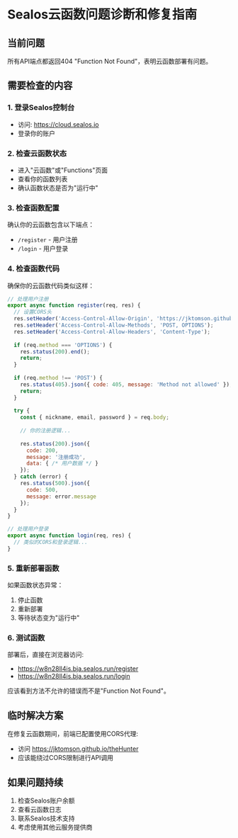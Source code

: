 # Sealos云函数问题诊断和修复指南

## 当前问题
所有API端点都返回404 "Function Not Found"，表明云函数部署有问题。

## 需要检查的内容

### 1. 登录Sealos控制台
- 访问: https://cloud.sealos.io
- 登录你的账户

### 2. 检查云函数状态
- 进入"云函数"或"Functions"页面
- 查看你的函数列表
- 确认函数状态是否为"运行中"

### 3. 检查函数配置
确认你的云函数包含以下端点：
- `/register` - 用户注册
- `/login` - 用户登录

### 4. 检查函数代码
确保你的云函数代码类似这样：

```javascript
// 处理用户注册
export async function register(req, res) {
  // 设置CORS头
  res.setHeader('Access-Control-Allow-Origin', 'https://jktomson.github.io');
  res.setHeader('Access-Control-Allow-Methods', 'POST, OPTIONS');
  res.setHeader('Access-Control-Allow-Headers', 'Content-Type');
  
  if (req.method === 'OPTIONS') {
    res.status(200).end();
    return;
  }
  
  if (req.method !== 'POST') {
    res.status(405).json({ code: 405, message: 'Method not allowed' });
    return;
  }
  
  try {
    const { nickname, email, password } = req.body;
    
    // 你的注册逻辑...
    
    res.status(200).json({
      code: 200,
      message: '注册成功',
      data: { /* 用户数据 */ }
    });
  } catch (error) {
    res.status(500).json({
      code: 500,
      message: error.message
    });
  }
}

// 处理用户登录
export async function login(req, res) {
  // 类似的CORS和登录逻辑...
}
```

### 5. 重新部署函数
如果函数状态异常：
1. 停止函数
2. 重新部署
3. 等待状态变为"运行中"

### 6. 测试函数
部署后，直接在浏览器访问:
- https://w8n28ll4is.bja.sealos.run/register
- https://w8n28ll4is.bja.sealos.run/login

应该看到方法不允许的错误而不是"Function Not Found"。

## 临时解决方案
在修复云函数期间，前端已配置使用CORS代理:
- 访问 https://jktomson.github.io/theHunter
- 应该能绕过CORS限制进行API调用

## 如果问题持续
1. 检查Sealos账户余额
2. 查看云函数日志
3. 联系Sealos技术支持
4. 考虑使用其他云服务提供商
